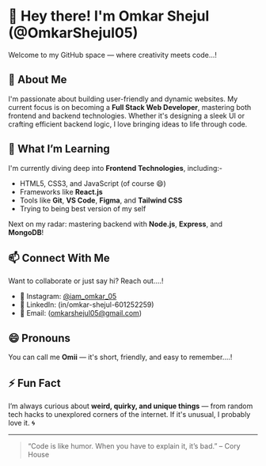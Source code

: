 # 👋 Hey there! I'm Omkar Shejul (@OmkarShejul05)

Welcome to my GitHub space — where creativity meets code...!

## 👀 About Me

I'm passionate about building user-friendly and dynamic websites. My current focus is on becoming a **Full Stack Web Developer**, mastering both frontend and backend technologies. Whether it's designing a sleek UI or crafting efficient backend logic, I love bringing ideas to life through code.

## 🌱 What I’m Learning

I'm currently diving deep into **Frontend Technologies**, including:-

- HTML5, CSS3, and JavaScript (of course 😄)
- Frameworks like **React.js**
- Tools like **Git**, **VS Code**, **Figma**, and **Tailwind CSS**
- Trying to being best version of my self

Next on my radar: mastering backend with **Node.js**, **Express**, and **MongoDB**!

## 📫 Connect With Me

Want to collaborate or just say hi? Reach out....!

- 📸 Instagram: [@iam_omkar_05]([https://instagram.com/iam_omkar_05](https://www.instagram.com/iam_omkar_05?igsh=MW1ocngwZXVyd3FlNQ==))
- 💼 LinkedIn: (in/omkar-shejul-601252259)
- 📧 Email: (omkarshejul05@gmail.com)

## 😄 Pronouns

You can call me **Omii** — it's short, friendly, and easy to remember....!  

## ⚡ Fun Fact

I’m always curious about **weird, quirky, and unique things** — from random tech hacks to unexplored corners of the internet. If it's unusual, I probably love it. 🌀

---

> “Code is like humor. When you have to explain it, it’s bad.” – Cory House
